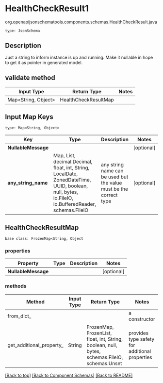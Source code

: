 # HealthCheckResult1
org.openapijsonschematools.components.schemas.HealthCheckResult.java
```
type: JsonSchema
```

## Description
Just a string to inform instance is up and running. Make it nullable in hope to get it as pointer in generated model.

## validate method
| Input Type | Return Type | Notes |
| ---------- | ----------- | ----- |
| Map<String, Object> | HealthCheckResultMap | |

## Input Map Keys
```
type: Map<String, Object>
```
Key | Type |  Description | Notes
------------ | ------------- | ------------- | -------------
**NullableMessage** |  |  | [optional]
**any_string_name** | Map, List, decimal.Decimal, float, int, String, LocalDate, ZonedDateTime, UUID, boolean, null, bytes, io.FileIO, io.BufferedReader, schemas.FileIO | any string name can be used but the value must be the correct type | [optional]

## HealthCheckResultMap
```
base class: FrozenMap<String, Object
```

### properties
Property | Type | Description | Notes
-------- | ---- | ----------- | -----
**NullableMessage** |  |  | [optional]

### methods
Method | Input Type | Return Type | Notes
------ | ---------- | ----------- | ------
from_dict_ |  |  | a constructor
get_additional_property_ | String | FrozenMap, FrozenList, float, int, String, boolean, null, bytes, schemas.FileIO, schemas.Unset | provides type safety for additional properties

[[Back to top]](#top) [[Back to Component Schemas]](../../../README.md#Component-Schemas) [[Back to README]](../../../README.md)
